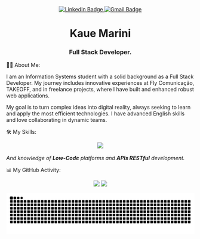 <div id="badges" align="center">
<a href="https://www.linkedin.com/in/kauêmarini" target="_blank">
<img src="https://img.shields.io/badge/LinkedIn-0077B5?style=for-the-badge&logo=linkedin&logoColor=white" alt="LinkedIn Badge"/>
</a>
<a href="mailto:kauemarinil@gmail.com" target="_blank">
<img src="https://img.shields.io/badge/Gmail-D14836?style=for-the-badge&logo=gmail&logoColor=white" alt="Gmail Badge"/>
</a>
</div>

<h1 align="center">
Kaue Marini
<br>
</h1>
<h3 align="center">Full Stack Developer.</h3>

👨‍💻 About Me:
<p>
I am an Information Systems student with a solid background as a Full Stack Developer. My journey includes innovative experiences at Fly Comunicação, TAKEOFF, and in freelance projects, where I have built and enhanced robust web applications.
</p>
<p>
My goal is to turn complex ideas into digital reality, always seeking to learn and apply the most efficient technologies. I have advanced English skills and love collaborating in dynamic teams.
</p>

🛠️ My Skills:
<p align="center">
<a href="https://skillicons.dev">
<img src="https://skillicons.dev/icons?i=html,css,javascript,typescript,cs,mysql,nodejs,py,react,kotlin" />
</a>
</p>
<p align="center">

</p>
<i>And knowledge of <b>Low-Code</b> platforms and <b>APIs RESTful</b> development.</i>
</p>

📊 My GitHub Activity:
<p align="center">
<img height="180em" src="https://github-readme-stats.vercel.app/api?username=KaueMarini&show_icons=true&theme=dracula&include_all_commits=true&count_private=true"/>
<img height="180em" src="https://github-readme-stats.vercel.app/api/top-langs/?username=KaueMarini&layout=compact&langs_count=7&theme=dracula"/>
</p>

<p align="center">
  <picture>
    <source media="(prefers-color-scheme: dark)" srcset="https://raw.githubusercontent.com/KaueMarini/KaueMarini/output/github-snake-dark.svg" />
    <source media="(prefers-color-scheme: light)" srcset="https://raw.githubusercontent.com/KaueMarini/KaueMarini/output/github-snake.svg" />
    <img alt="github-snake" src="https://raw.githubusercontent.com/KaueMarini/KaueMarini/output/github-snake.svg" />
  </picture>
</p>
